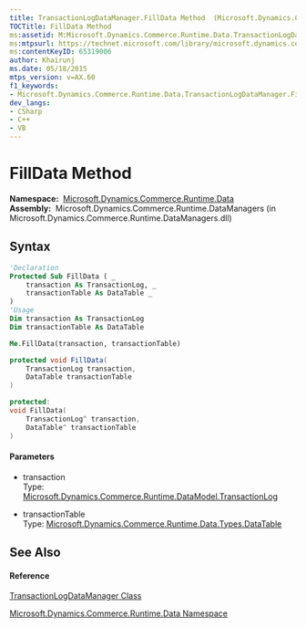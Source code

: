```yaml
---
title: TransactionLogDataManager.FillData Method  (Microsoft.Dynamics.Commerce.Runtime.Data)
TOCTitle: FillData Method
ms:assetid: M:Microsoft.Dynamics.Commerce.Runtime.Data.TransactionLogDataManager.FillData(Microsoft.Dynamics.Commerce.Runtime.DataModel.TransactionLog,Microsoft.Dynamics.Commerce.Runtime.Data.Types.DataTable)
ms:mtpsurl: https://technet.microsoft.com/library/microsoft.dynamics.commerce.runtime.data.transactionlogdatamanager.filldata(v=AX.60)
ms:contentKeyID: 65319006
author: Khairunj
ms.date: 05/18/2015
mtps_version: v=AX.60
f1_keywords:
- Microsoft.Dynamics.Commerce.Runtime.Data.TransactionLogDataManager.FillData
dev_langs:
- CSharp
- C++
- VB
---
```


# FillData Method

**Namespace:**  [Microsoft.Dynamics.Commerce.Runtime.Data](microsoft-dynamics-commerce-runtime-data-namespace.md)  
**Assembly:**  Microsoft.Dynamics.Commerce.Runtime.DataManagers (in Microsoft.Dynamics.Commerce.Runtime.DataManagers.dll)

## Syntax

``` vb
'Declaration
Protected Sub FillData ( _
    transaction As TransactionLog, _
    transactionTable As DataTable _
)
'Usage
Dim transaction As TransactionLog
Dim transactionTable As DataTable

Me.FillData(transaction, transactionTable)
```

``` csharp
protected void FillData(
    TransactionLog transaction,
    DataTable transactionTable
)
```

``` c++
protected:
void FillData(
    TransactionLog^ transaction, 
    DataTable^ transactionTable
)
```

#### Parameters

  - transaction  
    Type: [Microsoft.Dynamics.Commerce.Runtime.DataModel.TransactionLog](transactionlog-class-microsoft-dynamics-commerce-runtime-datamodel.md)  

<!-- end list -->

  - transactionTable  
    Type: [Microsoft.Dynamics.Commerce.Runtime.Data.Types.DataTable](datatable-class-microsoft-dynamics-commerce-runtime-data-types.md)  

## See Also

#### Reference

[TransactionLogDataManager Class](transactionlogdatamanager-class-microsoft-dynamics-commerce-runtime-data.md)

[Microsoft.Dynamics.Commerce.Runtime.Data Namespace](microsoft-dynamics-commerce-runtime-data-namespace.md)

